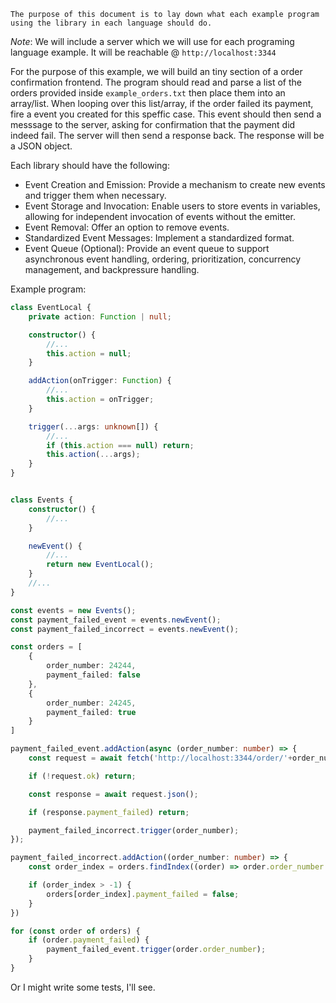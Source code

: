 `The purpose of this document is to lay down what each example program using the library in each language should do.`

*Note*: We will include a server which we will use for each programing language example. It will be reachable @ `http://localhost:3344`

For the purpose of this example, we will build an tiny section of a order confirmation frontend.
The program should read and parse a list of the orders provided inside `example_orders.txt` then place them into an array/list.
When looping over this list/array, if the order failed its payment, fire a event you created for this speffic case.
This event should then send a messsage to the server, asking for confirmation that the payment did indeed fail. The server will then send a response back. The response will be a JSON object.

Each library should have the following:
- Event Creation and Emission: Provide a mechanism to create new events and trigger them when necessary.
- Event Storage and Invocation: Enable users to store events in variables, allowing for independent invocation of events without the emitter.
- Event Removal: Offer an option to remove events.
- Standardized Event Messages: Implement a standardized format.
- Event Queue (Optional): Provide an event queue to support asynchronous event handling, ordering, prioritization, concurrency management, and backpressure handling.

Example program:
```ts
class EventLocal {
    private action: Function | null;

    constructor() {
        //...
        this.action = null;
    }

    addAction(onTrigger: Function) {
        //...
        this.action = onTrigger;
    }

    trigger(...args: unknown[]) {
        //...
        if (this.action === null) return;
        this.action(...args);
    }
}


class Events {
    constructor() {
        //...
    }

    newEvent() {
        //...
        return new EventLocal();
    }
    //...
}

const events = new Events();
const payment_failed_event = events.newEvent();
const payment_failed_incorrect = events.newEvent();

const orders = [
    {
        order_number: 24244,
        payment_failed: false
    },
    {
        order_number: 24245,
        payment_failed: true
    }
]

payment_failed_event.addAction(async (order_number: number) => {
    const request = await fetch('http://localhost:3344/order/'+order_number);

    if (!request.ok) return;

    const response = await request.json();

    if (response.payment_failed) return;

    payment_failed_incorrect.trigger(order_number);
});

payment_failed_incorrect.addAction((order_number: number) => {
    const order_index = orders.findIndex((order) => order.order_number === order_number);

    if (order_index > -1) {
        orders[order_index].payment_failed = false;
    }
})

for (const order of orders) {
    if (order.payment_failed) {
        payment_failed_event.trigger(order.order_number);
    }
}
```
Or I might write some tests, I'll see.
